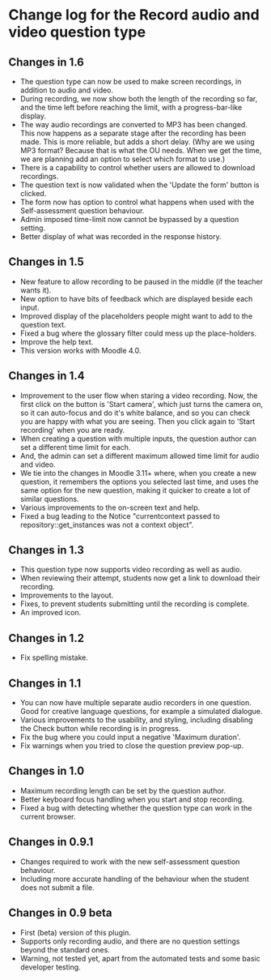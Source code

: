 # Change log for the Record audio and video question type

## Changes in 1.6

* The question type can now be used to make screen recordings, in addition to audio and video.
* During recording, we now show both the length of the recording so far, and the time left
  before reaching the limit, with a progress-bar-like display.
* The way audio recordings are converted to MP3 has been changed. This now happens as a
  separate stage after the recording has been made. This is more reliable, but adds a short delay.
  (Why are we using MP3 format? Because that is what the OU needs. When we get the time,
  we are planning add an option to select which format to use.)
* There is a capability to control whether users are allowed to download recordings.
* The question text is now validated when the 'Update the form' button is clicked.
* The form now has option to control what happens when used with the Self-assessment question behaviour.
* Admin imposed time-limit now cannot be bypassed by a question setting.
* Better display of what was recorded in the response history.


## Changes in 1.5

* New feature to allow recording to be paused in the middle (if the teacher wants it).
* New option to have bits of feedback which are displayed beside each input.
* Improved display of the placeholders people might want to add to the question text.
* Fixed a bug where the glossary filter could mess up the place-holders.
* Improve the help text.
* This version works with Moodle 4.0.


## Changes in 1.4

* Improvement to the user flow when staring a video recording. Now, the first click on the button is
  'Start camera', which just turns the camera on, so it can auto-focus and do it's white balance, and so you
  can check you are happy with what you are seeing. Then you click again to 'Start recording' when you are ready.
* When creating a question with multiple inputs, the question author can set a different time limit for each.
* And, the admin can set a different maximum allowed time limit for audio and video.
* We tie into the changes in Moodle 3.11+ where, when you create a new question, it remembers the options you
  selected last time, and uses the same option for the new question, making it quicker to create a lot of
  similar questions.
* Various improvements to the on-screen text and help.
* Fixed a bug leading to the Notice "currentcontext passed to repository::get_instances was not a context object".


## Changes in 1.3

* This question type now supports video recording as well as audio.
* When reviewing their attempt, students now get a link to download their recording.
* Improvements to the layout.
* Fixes, to prevent students submitting until the recording is complete.
* An improved icon.


## Changes in 1.2

* Fix spelling mistake.


## Changes in 1.1

* You can now have multiple separate audio recorders in one
  question. Good for creative language questions, for example
  a simulated dialogue.
* Various improvements to the usability, and styling, including
  disabling the Check button while recording is in progress.
* Fix the bug where you could input a negative 'Maximum duration'.
* Fix warnings when you tried to close the question preview pop-up.


## Changes in 1.0

* Maximum recording length can be set by the question author.
* Better keyboard focus handling when you start and stop recording.
* Fixed a bug with detecting whether the question type can work in the current browser.


## Changes in 0.9.1

* Changes required to work with the new self-assessment question behaviour.
* Including more accurate handling of the behaviour when the student does not submit a file.


## Changes in 0.9 beta

* First (beta) version of this plugin.
* Supports only recording audio, and there are no question settings
  beyond the standard ones.
* Warning, not tested yet, apart from the automated tests and some basic
  developer testing.
